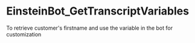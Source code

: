 # EinsteinBot_GetTranscriptVariables
To retrieve customer's firstname and use the variable in the bot for customization 
